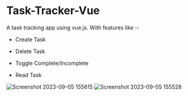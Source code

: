 # Task-Tracker-Vue
A task tracking app using vue.js. With features like :-

+ Create Task
* Delete Task
- Toggle Complete/Incomplete
+ Read Task

![Screenshot 2023-09-05 155615](https://github.com/UjjwalShekdar/Task-Tracker-Vue/assets/110097700/228fe437-dabf-497e-a65b-c8773ded0725)
![Screenshot 2023-09-05 155528](https://github.com/UjjwalShekdar/Task-Tracker-Vue/assets/110097700/9aca1d60-90f5-43e7-a50c-4f4c4011d9fe)

